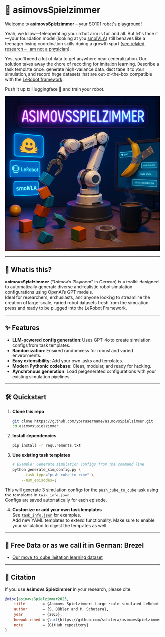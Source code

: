 # 🤖 asimovsSpielzimmer

Welcome to **asimovsSpielzimmer** – your SO101 robot's playground! 

Yeah, we know—teleoperating your robot arm is fun and all. But let's face it—your foundation model (looking at you [smolVLA](https://huggingface.co/lerobot/smolvla_base)) still behaves like a teenager losing coordination skills during a growth spurt ([see related research – I am not a physician](https://www.biomedcentral.com/about/press-centre/science-press-releases/20-05-16)).

Yes, you’ll need a lot of data to get anywhere near generalization. Our solution takes away the chore of recording for imitation learning. Describe a task template once, generate high-variance data, duct tape it to your simulation, and record huge datasets that are out-of-the-box compatible with the [LeRobot framework](https://github.com/huggingface/lerobot).

Push it up to Huggingface 🤗 and train your robot.

![asimovsSpielzimmer logo](/materials/image.png)

---

## 🚀 What is this?

**asimovsSpielzimmer** (“Asimov’s Playroom” in German) is a toolkit designed to automatically generate diverse and realistic robot simulation configurations using OpenAI’s GPT models.  
Ideal for researchers, enthusiasts, and anyone looking to streamline the creation of large-scale, varied robot datasets fresh from the simulation press and ready to be plugged into the LeRobot Framework.

---

## ✨ Features

- **LLM-powered config generation**: Uses GPT-4o to create simulation configs from task templates.
- **Randomization**: Ensured randomness for robust and varied environments.
- **Easy extensibility**: Add your own tasks and templates.
- **Modern Pythonic codebase**: Clean, modular, and ready for hacking.
- **Aynchronous generation**: Load pregenerated configurations with your existing simulation pipelines.

---

## 🛠️ Quickstart

1. **Clone this repo**  
    ```bash
    git clone https://github.com/yourusername/asimovsSpielzimmer.git
    cd asimovsSpielzimmer
    ```

2. **Install dependencies**  
    ```bash
    pip install -r requirements.txt
    ```

3. **Use existing task templates** 
    ```bash
    # Example: Generate simulation configs from the command line
    python generate_sim_config.py \
        --task_type="push_cube_to_cube" \
        --num_episodes=1
    ```

This will generate 3 simulation configs for the `push_cube_to_cube` task using the templates in `task_info.json`.  
Configs are saved automatically for each episode.

4. **Customize or add your own task templates**  
See [`task_info.json`](task_info.json) for examples.  
Add new YAML templates to extend functionality. Make sure to enable your simulation to digest the templates as well.

---

## 🥨 Free Data or as we call it in German: Brezel

- [Our move_to_cube imitation learning dataset](https://huggingface.co/datasets/mrkschtr/real_movetocube) 

---
## 📖 Citation

If you use **Asimovs Spielzimmer** in your research, please cite:

```bibtex
@misc{asimovsSpielzimmer2025,
    title        = {Asimovs Spielzimmer: Large scale simulated LeRobot datasets},
    author       = {S. Bühler and M. Schutera},
    year         = {2025},
    howpublished = {\url{https://github.com/schutera/asimovsSpielzimmer}},
    note         = {GitHub repository}
}
```